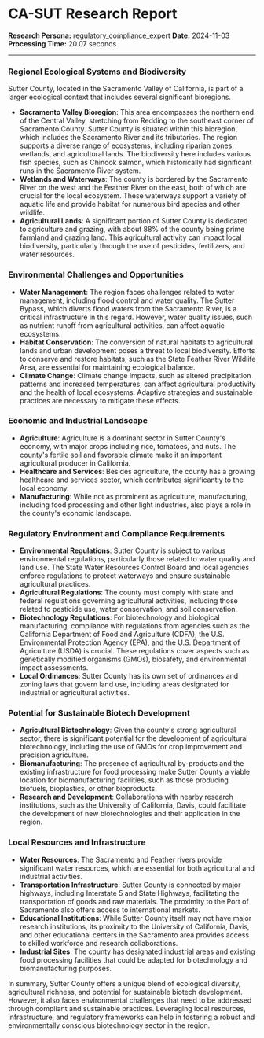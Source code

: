 # CA-SUT Research Report

**Research Persona:** regulatory_compliance_expert
**Date:** 2024-11-03
**Processing Time:** 20.07 seconds

---

### Regional Ecological Systems and Biodiversity

Sutter County, located in the Sacramento Valley of California, is part of a larger ecological context that includes several significant bioregions.

- **Sacramento Valley Bioregion**: This area encompasses the northern end of the Central Valley, stretching from Redding to the southeast corner of Sacramento County. Sutter County is situated within this bioregion, which includes the Sacramento River and its tributaries. The region supports a diverse range of ecosystems, including riparian zones, wetlands, and agricultural lands. The biodiversity here includes various fish species, such as Chinook salmon, which historically had significant runs in the Sacramento River system.
- **Wetlands and Waterways**: The county is bordered by the Sacramento River on the west and the Feather River on the east, both of which are crucial for the local ecosystem. These waterways support a variety of aquatic life and provide habitat for numerous bird species and other wildlife.
- **Agricultural Lands**: A significant portion of Sutter County is dedicated to agriculture and grazing, with about 88% of the county being prime farmland and grazing land. This agricultural activity can impact local biodiversity, particularly through the use of pesticides, fertilizers, and water resources.

### Environmental Challenges and Opportunities

- **Water Management**: The region faces challenges related to water management, including flood control and water quality. The Sutter Bypass, which diverts flood waters from the Sacramento River, is a critical infrastructure in this regard. However, water quality issues, such as nutrient runoff from agricultural activities, can affect aquatic ecosystems.
- **Habitat Conservation**: The conversion of natural habitats to agricultural lands and urban development poses a threat to local biodiversity. Efforts to conserve and restore habitats, such as the State Feather River Wildlife Area, are essential for maintaining ecological balance.
- **Climate Change**: Climate change impacts, such as altered precipitation patterns and increased temperatures, can affect agricultural productivity and the health of local ecosystems. Adaptive strategies and sustainable practices are necessary to mitigate these effects.

### Economic and Industrial Landscape

- **Agriculture**: Agriculture is a dominant sector in Sutter County's economy, with major crops including rice, tomatoes, and nuts. The county's fertile soil and favorable climate make it an important agricultural producer in California.
- **Healthcare and Services**: Besides agriculture, the county has a growing healthcare and services sector, which contributes significantly to the local economy.
- **Manufacturing**: While not as prominent as agriculture, manufacturing, including food processing and other light industries, also plays a role in the county's economic landscape.

### Regulatory Environment and Compliance Requirements

- **Environmental Regulations**: Sutter County is subject to various environmental regulations, particularly those related to water quality and land use. The State Water Resources Control Board and local agencies enforce regulations to protect waterways and ensure sustainable agricultural practices.
- **Agricultural Regulations**: The county must comply with state and federal regulations governing agricultural activities, including those related to pesticide use, water conservation, and soil conservation.
- **Biotechnology Regulations**: For biotechnology and biological manufacturing, compliance with regulations from agencies such as the California Department of Food and Agriculture (CDFA), the U.S. Environmental Protection Agency (EPA), and the U.S. Department of Agriculture (USDA) is crucial. These regulations cover aspects such as genetically modified organisms (GMOs), biosafety, and environmental impact assessments.
- **Local Ordinances**: Sutter County has its own set of ordinances and zoning laws that govern land use, including areas designated for industrial or agricultural activities.

### Potential for Sustainable Biotech Development

- **Agricultural Biotechnology**: Given the county's strong agricultural sector, there is significant potential for the development of agricultural biotechnology, including the use of GMOs for crop improvement and precision agriculture.
- **Biomanufacturing**: The presence of agricultural by-products and the existing infrastructure for food processing make Sutter County a viable location for biomanufacturing facilities, such as those producing biofuels, bioplastics, or other bioproducts.
- **Research and Development**: Collaborations with nearby research institutions, such as the University of California, Davis, could facilitate the development of new biotechnologies and their application in the region.

### Local Resources and Infrastructure

- **Water Resources**: The Sacramento and Feather rivers provide significant water resources, which are essential for both agricultural and industrial activities.
- **Transportation Infrastructure**: Sutter County is connected by major highways, including Interstate 5 and State Highways, facilitating the transportation of goods and raw materials. The proximity to the Port of Sacramento also offers access to international markets.
- **Educational Institutions**: While Sutter County itself may not have major research institutions, its proximity to the University of California, Davis, and other educational centers in the Sacramento area provides access to skilled workforce and research collaborations.
- **Industrial Sites**: The county has designated industrial areas and existing food processing facilities that could be adapted for biotechnology and biomanufacturing purposes.

In summary, Sutter County offers a unique blend of ecological diversity, agricultural richness, and potential for sustainable biotech development. However, it also faces environmental challenges that need to be addressed through compliant and sustainable practices. Leveraging local resources, infrastructure, and regulatory frameworks can help in fostering a robust and environmentally conscious biotechnology sector in the region.
